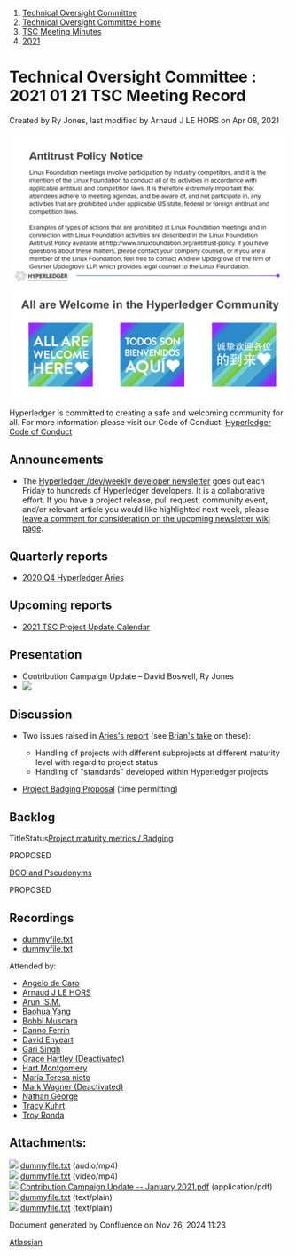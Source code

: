 1. [Technical Oversight Committee](index.html)
2. [Technical Oversight Committee Home](Technical-Oversight-Committee-Home_21430274.html)
3. [TSC Meeting Minutes](TSC-Meeting-Minutes_21448544.html)
4. [2021](2021_21452508.html)

# Technical Oversight Committee : 2021 01 21 TSC Meeting Record

Created by Ry Jones, last modified by Arnaud J LE HORS on Apr 08, 2021

![](attachments/21431877/21448548.png?height=250) ![](attachments/21431877/21448549.png?height=250)

Hyperledger is committed to creating a safe and welcoming community for all. For more information please visit our Code of Conduct: [Hyperledger Code of Conduct](https://lf-hyperledger.atlassian.net/wiki/spaces/HYP/pages/19595281/Hyperledger+Code+of+Conduct)

## Announcements

- The [Hyperledger /dev/weekly developer newsletter](https://lf-hyperledger.atlassian.net/wiki/pages/viewpage.action?pageId=17170445) goes out each Friday to hundreds of Hyperledger developers. It is a collaborative effort. If you have a project release, pull request, community event, and/or relevant article you would like highlighted next week, please [leave a comment for consideration on the upcoming newsletter wiki page](https://lf-hyperledger.atlassian.net/wiki/display/DR/2021).

## Quarterly reports

- [2020 Q4 Hyperledger Aries](2020-Q4-Hyperledger-Aries_21440993.html)

## Upcoming reports

- [2021 TSC Project Update Calendar](https://lf-hyperledger.atlassian.net/wiki/display/TSC/2021+TSC+Project+Update+Calendar)

## Presentation

- Contribution Campaign Update – David Boswell, Ry Jones
- [![](attachments/thumbnails/21440999/21452704)](attachments/21440999/21452704.pdf)

## Discussion

- Two issues raised in [Aries's report](2020-Q4-Hyperledger-Aries_21440993.html) (see [Brian's take](https://lists.hyperledger.org/g/tsc/message/3267) on these):
  
  - Handling of projects with different subprojects at different maturity level with regard to project status
  - Handling of "standards" developed within Hyperledger projects
- [Project Badging Proposal](https://lf-hyperledger.atlassian.net/wiki/display/~shemnon/Project+Badging+Proposal) (time permitting)

## Backlog

TitleStatus[Project maturity metrics / Badging](/wiki/spaces/TSC/pages/21440607/Project+maturity+metrics+Badging)

PROPOSED 

[DCO and Pseudonyms](/wiki/spaces/TSC/pages/21430435/DCO+and+Pseudonyms)

PROPOSED 

## Recordings

- [dummyfile.txt](#)
- [dummyfile.txt](#)

Attended by:

- [Angelo de Caro](https://lf-hyperledger.atlassian.net/wiki/people/70121:d6b0f0e4-825f-4f16-88e1-4d14e95f2f10?ref=confluence)
- [Arnaud J LE HORS](https://lf-hyperledger.atlassian.net/wiki/people/70121:0e75e3b8-500a-4067-9f7e-ed46e91bcb9d?ref=confluence)
- [Arun .S.M.](https://lf-hyperledger.atlassian.net/wiki/people/621a0e5097d313006ba7386a?ref=confluence)
- [Baohua Yang](https://lf-hyperledger.atlassian.net/wiki/people/557058:17d87dbf-05fe-4c1b-84cf-fd69f7fcbb20?ref=confluence)
- [Bobbi Muscara](https://lf-hyperledger.atlassian.net/wiki/people/5c4cb1b7d8bbb7445c0a457e?ref=confluence)
- [Danno Ferrin](https://lf-hyperledger.atlassian.net/wiki/people/5b7f2d80c4e4892a5b789551?ref=confluence)
- [David Enyeart](https://lf-hyperledger.atlassian.net/wiki/people/712020:30d7e775-8a5d-4896-8950-8da2af027639?ref=confluence)
- [Gari Singh](https://lf-hyperledger.atlassian.net/wiki/people/557058:51429e31-90f4-4684-b7cd-9a4fe15ff188?ref=confluence)
- [Grace Hartley (Deactivated)](https://lf-hyperledger.atlassian.net/wiki/people/5c3e0cd1ff324728a1db2448?ref=confluence)
- [Hart Montgomery](https://lf-hyperledger.atlassian.net/wiki/people/712020:86f447c0-86dc-43b3-ac03-6a31923bbb84?ref=confluence)
- [María Teresa nieto](https://lf-hyperledger.atlassian.net/wiki/people/5d36fa46af1d920bc99755b6?ref=confluence)
- [Mark Wagner (Deactivated)](https://lf-hyperledger.atlassian.net/wiki/people/70121:81b88945-c9ef-40fe-9224-207bdb280922?ref=confluence)
- [Nathan George](https://lf-hyperledger.atlassian.net/wiki/people/712020:3e7556ab-cdb8-47f5-8b68-12a3378021fd?ref=confluence)
- [Tracy Kuhrt](https://lf-hyperledger.atlassian.net/wiki/people/712020:eb6ae9c3-aa8e-40ba-9dab-a6969b1ac52e?ref=confluence)
- [Troy Ronda](https://lf-hyperledger.atlassian.net/wiki/people/557058:c854f35a-2b58-4be3-9003-ca2a67495580?ref=confluence)

## Attachments:

![](images/icons/bullet_blue.gif) [dummyfile.txt](attachments/21440999/21457434.txt) (audio/mp4)  
![](images/icons/bullet_blue.gif) [dummyfile.txt](attachments/21440999/21457660.txt) (video/mp4)  
![](images/icons/bullet_blue.gif) [Contribution Campaign Update -- January 2021.pdf](attachments/21440999/21452704.pdf) (application/pdf)  
![](images/icons/bullet_blue.gif) [dummyfile.txt](attachments/21440999/21452701.txt) (text/plain)  
![](images/icons/bullet_blue.gif) [dummyfile.txt](attachments/21440999/21452702.txt) (text/plain)

Document generated by Confluence on Nov 26, 2024 11:23

[Atlassian](http://www.atlassian.com/)
